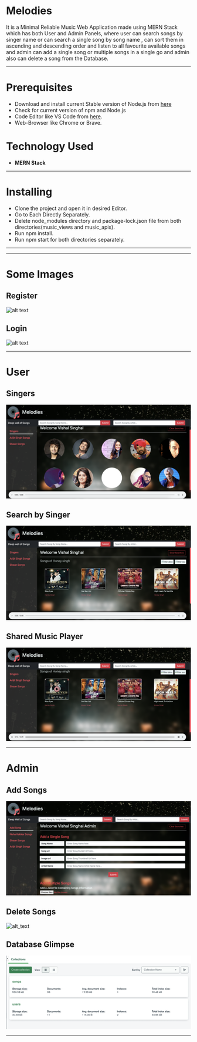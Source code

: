 # Melodies
It is a Minimal Reliable Music Web Application made using MERN Stack which has both User and Admin Panels, where user can search songs by singer name or can search a single song by song name , can sort them in ascending and descending order and listen to all favourite available songs and admin can add a single song or multiple songs in a single go and admin also can delete a song from the Database.

---

# Prerequisites
 - Download and install current Stable version of Node.js from [here](https://nodejs.org/en/download/) 
 - Check for current version of npm and Node.js
 - Code Editor like VS Code from [here](https://code.visualstudio.com/download).
 - Web-Browser like Chrome or Brave.
 
# Technology Used
 - <b>MERN Stack</b>

---

# Installing
- Clone the project and open it in desired Editor.
- Go to Each Directly Separately.
- Delete node_modules directory and package-lock.json file from both directories(music_views and music_apis). 
- Run npm install.
- Run npm start for both directories separately.

---

---


# Some Images

## Register
![alt text](https://github.com/vishalSinghal711/Melodies/blob/master/Images/Shared%20Register.png)
## Login
![alt text](https://github.com/vishalSinghal711/Melodies/blob/master/Images/Shared%20Login.png)

---

# User

## Singers
![alt text](https://github.com/vishalSinghal711/Melodies/blob/master/Images/user_view_1.png)
## Search by Singer
![alt text](https://github.com/vishalSinghal711/Melodies/blob/master/Images/User%20View.png)
## Shared Music Player
![alt text](https://github.com/vishalSinghal711/Melodies/blob/master/Images/Shared%20Music%20Player.png)

---

# Admin

## Add Songs
![alt text](https://github.com/vishalSinghal711/Melodies/blob/master/Images/Add%20Songs%20(Admin%20View).png)
## Delete Songs
![alt_text](https://github.com/vishalSinghal711/Melodies/blob/master/Images/Delete%20Songs%20(Admin%20View).png)

## Database Glimpse
![alt_text](https://github.com/vishalSinghal711/Melodies/blob/master/Images/Database(mongoDB%20Atlas).png)

---

